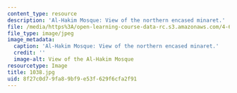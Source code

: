 ```yaml
---
content_type: resource
description: 'Al-Hakim Mosque: View of the northern encased minaret.'
file: /media/https%3A/open-learning-course-data-rc.s3.amazonaws.com/4-614-religious-architecture-and-islamic-cultures-fall-2002/8f27c0d79fa89bf9e53f629f6cfa2f91_1038.jpg
file_type: image/jpeg
image_metadata:
  caption: 'Al-Hakim Mosque: View of the northern encased minaret.'
  credit: ''
  image-alt: View of the Al-Hakim Mosque
resourcetype: Image
title: 1038.jpg
uid: 8f27c0d7-9fa8-9bf9-e53f-629f6cfa2f91
---
```

